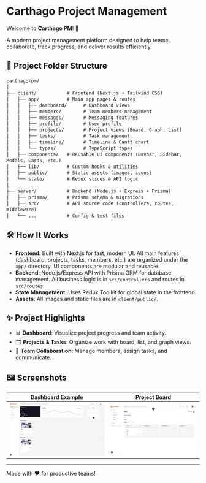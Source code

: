 # Carthago Project Management

Welcome to **Carthago PM**! 🚀

A modern project management platform designed to help teams collaborate, track progress, and deliver results efficiently.

## 📁 Project Folder Structure

```
carthago-pm/
│
├── client/           # Frontend (Next.js + Tailwind CSS)
│   ├── app/          # Main app pages & routes
│   │   ├── dashboard/      # Dashboard views
│   │   ├── members/        # Team members management
│   │   ├── messages/       # Messaging features
│   │   ├── profile/        # User profile
│   │   ├── projects/       # Project views (Board, Graph, List)
│   │   ├── tasks/          # Task management
│   │   ├── timeline/       # Timeline & Gantt chart
│   │   └── types/          # TypeScript types
│   ├── components/   # Reusable UI components (Navbar, Sidebar, Modals, Cards, etc.)
│   ├── lib/          # Custom hooks & utilities
│   ├── public/       # Static assets (images, icons)
│   └── state/        # Redux slices & API logic
│
├── server/           # Backend (Node.js + Express + Prisma)
│   ├── prisma/       # Prisma schema & migrations
│   ├── src/          # API source code (controllers, routes, middleware)
│   └── ...           # Config & test files

```

## 🛠️ How It Works

- **Frontend**: Built with Next.js for fast, modern UI. All main features (dashboard, projects, tasks, members, etc.) are organized under the `app/` directory. UI components are modular and reusable.
- **Backend**: Node.js/Express API with Prisma ORM for database management. All business logic is in `src/controllers` and routes in `src/routes`.
- **State Management**: Uses Redux Toolkit for global state in the frontend.
- **Assets**: All images and static files are in `client/public/`.

## ✨ Project Highlights

- 📊 **Dashboard**: Visualize project progress and team activity.
- 🗂️ **Projects & Tasks**: Organize work with board, list, and graph views.
- 👥 **Team Collaboration**: Manage members, assign tasks, and communicate.

## 🖼️ Screenshots

| Dashboard Example                        | Project Board                                |
| ---------------------------------------- | -------------------------------------------- |
| ![Dashboard](client/public/capture1.png) | ![Project Board](client/public/capture2.png) |

---

Made with ❤️ for productive teams!
